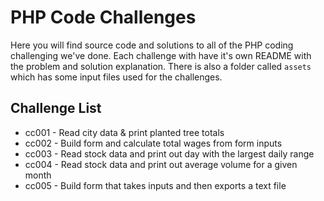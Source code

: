 # PHP Code Challenges
Here you will find source code and solutions to all of the PHP coding challenging we've done. Each challenge with have it's own README with the problem and solution explanation. There is also a folder called `assets` which has some input files used for the challenges. 

## Challenge List
- cc001 - Read city data & print planted tree totals
- cc002 - Build form and calculate total wages from form inputs
- cc003 - Read stock data and print out day with the largest daily range
- cc004 - Read stock data and print out average volume for a given month
- cc005 - Build form that takes inputs and then exports a text file
